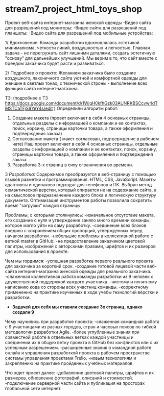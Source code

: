 # stream7_project_html_toys_shop
Проект веб-сайта интернет-магазина женской одежды
-Видео сайта для разрешений под мониторы:
-Видео сайта для разрешений под планшеты:
-Видео сайта для разрешений под мобильные устройства:

1/ Вдохновение:
Команда разработки вдохновлялась эстетикой минимализма, четкости линий, воздушностью и легкостью. Главная задача - не перегружать сайт лишними деталями, создать эстетичную "основу" для дальнейших улучшений. Мы верим в то, что сайт вместе с брендом заказчика будет расти и развиваться.

2/ Подробнее о проекте:
Желанием заказчика было создание воздушного, лаконичного сайта уютной и комфортной одежды для женщин в светлых тонах, с технической строны - выполнение всех функций сайта интернет-магазина.

ТЗ:
(подробнее о ТЗ https://docs.google.com/document/d/1WjqH0kfhGzk03AUNRKBSCcvwrldTMSTCaTFjS8YeY4s/edit )
Определили алгоритм работ: 
1. Создание макета (проект включает в себя 4 основных страницы, отдельные разделы с информацией о компании и ее контактах, поиск, корзину, страницы карточки товара, а также оформления и подтверждения заказа)
2. Согласование макета ( макет согласован, подтверждение в рабочем чате) 
Наш проект включает в себя 4 основных страницы, отдельные разделы с информацией о компании и ее контактах, поиск, корзину, страницы карточки товара, а также оформления и подтверждения заказа.
3. Разработка 3-х страниц в силу ограничения во времени.

3 *Разработка*:
Содержимое преобразуется в веб-страницу с помощью языков разметки и программирования: HTML, CSS, JavaScript.
Макеты адаптивны и одинаково подходят для телефонов и ПК.
Выбран метод семантической верстки, который опирается не на содержание сайта, а на смысловое предназначение каждого блока и логическую структуру документа.
Оптимизация инструментов работы позволила сократить время "загрузки" каждой страницы

Проблемы, с которыми столкнулись:
-изначальное отсутствие макета, его создание с нуля и утверждение заняло много времени команды, которое могло уйти на саму разработку.
-соединение всех блоков воедино с сохранением общих пропорций, утвержденных перед началом разработки.
-небольшие проблемы в коллективной работе с веткой master в GitHub.
-не предоставление заказчиком цветовой палитры, изображений с авторскими правами, шрифтов и их размеров для использования в проекте.

Чем мы гордимся:
-успешная разработка первого реального проекта для заказчика за короткий срок.
-создание готовой лицевой части веб-сайта интернет-магазина женской одежды для реального заказчика.
-слаженная коллективная работа команды разработки из 9 человек с дружественной поддержкой каждого участника.
-чистому и понятному написанию кода со стороны всех участниц команды.
-корректному применению на практике изученных в ходе учёбы технологий вёрстки и разработки.
- **Задачей для себя мы ставили создание 3х страниц, однако создали 9**

Чему научились при разработке проекта:
-слаженная командная работа с 9 участницами из разных городов, стран и часовых поясов по гибкой методологии разработки Agile.
-более углубленные знания при совместной работе в отдельных ветках каждой участницы и соединении их в общую ветку проекта в GitHub без конфликтов или с их успешным разрешением.
-расширенные знания о командной работе онлайн и управления разработкой проекта в рабочем пространстве системы управления проектами Trello.
-новым технологиям и закреплению на практике пройденных учебных материалов.

Что ждет проект далее:
-добавление цветовой палитры, шрифтов и их размеров, обновление фотографий, описаний и стоимостей.
-подключение серверной части сайта и публикация на просторах глобальной сети интернет.
